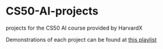 # CS50-AI-projects
projects for the CS50 AI course provided by HarvardX

Demonstrations of each project can be found at [this playlist](https://youtube.com/playlist?list=PL7iDY-oNiSqJ8IdwXNjLwwObRAPqY8GSN)
